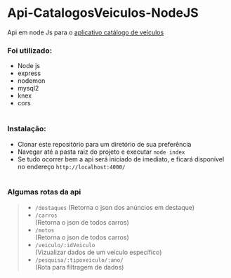 # Api-CatalogosVeiculos-NodeJS
 
Api em node Js para o <a href="https://github.com/cesar99144/AppCatalogoVeiculos-ReactNative">aplicativo catálogo de veículos</a> 

<h3>Foi utilizado:</h3>
<ul>
    <li>Node js</li>
    <li>express</li>
    <li>nodemon</li>
    <li>mysql2</li>
    <li>knex</li>
    <li>cors</li><br>
   
</ul>

<h3>Instalação: </h3>
    <ul>
      <li> Clonar este repositório para um diretório de sua preferência</li>
      <li> Navegar até a pasta raiz do projeto e executar <code>node index</code></li>
      <li> Se tudo ocorrer bem a api será iniciado de imediato, e ficará disponível no endereço <code>http://localhost:4000/</code></li> <br>
    </ul>


<h3>Algumas rotas da api</h3>
<blockquote>
    <ul>
      <li><code>/destaques</code> (Retorna o json dos anúncios em destaque)</li> 
      <li><code>/carros</code></li> (Retorna o json de todos carros)
      <li><code>/motos</code></li> (Retorna o json de todos carros)
      <li><code>/veiculo/:idVeiculo</code></li> (Vizualizar dados de um veículo específico)
      <li><code>/pesquisa/:tipoveiculo/:ano/</code></li> (Rota para filtragem de dados)
    </ul>
</blockquote>